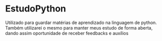 # EstudoPython
Utilizado para  guardar matérias de aprendizado na linguagem de python. Também utilizarei o mesmo para manter meus estudo de forma aberta, dando assim oportunidade de receber feedbacks e auxílios
